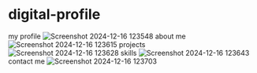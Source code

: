 ﻿# digital-profile
my profile 
![Screenshot 2024-12-16 123548](https://github.com/user-attachments/assets/e02d36d7-391a-41f2-adfa-4d1cee9fb6bb)
about me
![Screenshot 2024-12-16 123615](https://github.com/user-attachments/assets/7eb5329b-acb8-4295-b35e-3fd033bc0ec3)
projects
![Screenshot 2024-12-16 123628](https://github.com/user-attachments/assets/6a19b79d-3ce5-4f8c-b6bc-4642402f85ab)
skills
![Screenshot 2024-12-16 123643](https://github.com/user-attachments/assets/ed9ce1a4-60a7-4c08-89ed-ad8cd5ef90ba)
contact me
![Screenshot 2024-12-16 123703](https://github.com/user-attachments/assets/ca107492-e85a-452e-ba1a-e2242b3aedc3)



